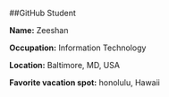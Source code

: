 ##GitHub Student

**Name:** Zeeshan

**Occupation:** Information Technology

**Location:** Baltimore, MD, USA

**Favorite vacation spot:** honolulu, Hawaii 
